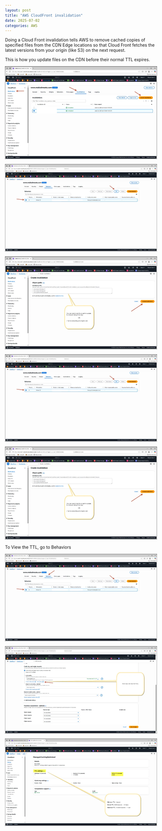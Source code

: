 ```yaml
---
layout: post
title: "AWS CloudFront invalidation"
date: 2025-07-02
categories: AWS
---
```


Doing a Cloud Front invalidation tells AWS to remove cached copies of specified files from the CDN Edge locations so that Cloud Front fetches the latest versions from your origin (like S3) on the next request.

This is how you update files on the CDN before their normal TTL expires.

![CloudFront Invalidation Flowchart](/assets/images/AWS-CloudFront-invalidation/1.png)

![CloudFront Invalidation Flowchart](/assets/images/AWS-CloudFront-invalidation/2.png)

![CloudFront Invalidation Flowchart](/assets/images/AWS-CloudFront-invalidation/3.png)

![CloudFront Invalidation Flowchart](/assets/images/AWS-CloudFront-invalidation/4.png)

![CloudFront Invalidation Flowchart](/assets/images/AWS-CloudFront-invalidation/5.png)

To View the TTL, go to Behaviors

![CloudFront Invalidation Flowchart](/assets/images/AWS-CloudFront-invalidation/6.png)

![CloudFront Invalidation Flowchart](/assets/images/AWS-CloudFront-invalidation/7.png)

![CloudFront Invalidation Flowchart](/assets/images/AWS-CloudFront-invalidation/8.png)







